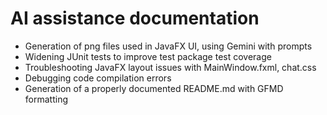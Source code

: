 # AI assistance documentation

- Generation of png files used in JavaFX UI, using Gemini with prompts
- Widening JUnit tests to improve test package test coverage
- Troubleshooting JavaFX layout issues with MainWindow.fxml, chat.css
- Debugging code compilation errors
- Generation of a properly documented README.md with GFMD formatting